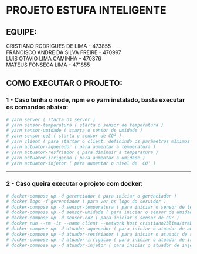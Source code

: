 # PROJETO ESTUFA INTELIGENTE

## EQUIPE:
  CRISTIANO RODRIGUES DE LIMA - 473855 <br>
  FRANCISCO ANDRE DA SILVA FREIRE - 470997 <br>
  LUIS OTAVIO LIMA CAMINHA - 470876 <br>
  MATEUS FONSECA LIMA - 471855 <br>

## COMO EXECUTAR O PROJETO:
 
### 1 - Caso tenha o node, npm e o yarn instalado, basta executar os comandos abaixo:
```bash
# yarn server ( starta os server )
# yarn sensor-temperatura ( starta o sensor de temperatura )
# yarn sensor-umidade ( starta o sensor de umidade )
# yarn sensor-co2 ( starta o sensor de CO² )
# yarn client ( para startar o client, definindo os parâmetros máximos e mínimos dos sensores)
# yarn actuator-aquecedor ( para aumentar a temperatura )
# yarn actuator-resfriador ( para diminuir a temperatura )
# yarn actuator-irrigacao ( para aumentar a umidade )
# yarn actuator-injetor ( para aumentar o nível de  CO² )
```

<hr>

### 2 - Caso queira executar o projeto com docker:

```bash
# docker-compose up -d gerenciador ( para iniciar o gerenciador )
# docker logs -f gerenciador ( para ver os logs do servidor )
# docker-compose up -d sensor-temperatura ( para iniciar o sensor de temperatura )
# docker-compose up -d sensor-umidade ( para iniciar o sensor de umidade)
# docker-compose up -d sensor-co2 ( para iniciar o sensor de CO² )
# docker run --rm -it --name client --network host cristiano23lima/trabalho-redes:latest yarn client ( para iniciar o client )
# docker-compose up -d atuador-aquecedor ( para iniciar o atuador de aquecedor )
# docker-compose up -d atuador-resfriador ( para iniciar o atuador de resfriador )
# docker-compose up -d atuador-irrigacao ( para iniciar o atuador de irrigação )
# docker-compose up -d atuador-injetor ( para iniciar o atuador de injetor )
```